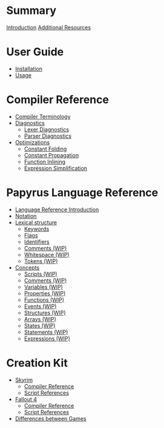 # Summary

[Introduction](./introduction.md)
[Additional Resources](./Additional_Resources.md)

# User Guide

- [Installation]()
- [Usage]()

# Compiler Reference

- [Compiler Terminology](./Compiler_Reference/Compiler_Terminology.md)
- [Diagnostics](./Compiler_Reference/Diagnostics/index.md)
    - [Lexer Diagnostics](./Compiler_Reference/Diagnostics/Lexer_Diagnostics.md)
    - [Parser Diagnostics](./Compiler_Reference/Diagnostics/Parser_Diagnostics.md)
- [Optimizations](./Compiler_Reference/Optimizations/index.md)
    - [Constant Folding](./Compiler_Reference/Optimizations/Constant_Folding.md)
    - [Constant Propagation](./Compiler_Reference/Optimizations/Constant_Propagation.md)
    - [Function Inlining](./Compiler_Reference/Optimizations/Function_Inlining.md)
    - [Expression Simplification](./Compiler_Reference/Optimizations/Expression_Simplification.md)

# Papyrus Language Reference

- [Language Reference Introduction](./Papyrus_Language_Reference/index.md)
- [Notation](./Papyrus_Language_Reference/Notation.md)
- [Lexical structure](./Papyrus_Language_Reference/Lexial_structure/index.md)
    - [Keywords](./Papyrus_Language_Reference/Lexial_structure/Keywords.md)
    - [Flags](./Papyrus_Language_Reference/Lexial_structure/Flags.md)
    - [Identifiers](./Papyrus_Language_Reference/Lexial_structure/Identifiers.md)
    - [Comments (WIP)](./Papyrus_Language_Reference/Lexial_structure/Comments.md)
    - [Whitespace (WIP)](./Papyrus_Language_Reference/Lexial_structure/Whitespace.md)
    - [Tokens (WIP)](./Papyrus_Language_Reference/Lexial_structure/Tokens.md)
- [Concepts](./Papyrus_Language_Reference/Concepts/index.md)
    - [Scripts (WIP)](./Papyrus_Language_Reference/Concepts/Scripts.md)
    - [Comments (WIP)](./Papyrus_Language_Reference/Concepts/Comments.md)
    - [Variables (WIP)](./Papyrus_Language_Reference/Concepts/Variables.md)
    - [Properties (WIP)](./Papyrus_Language_Reference/Concepts/Properties.md)
    - [Functions (WIP)](./Papyrus_Language_Reference/Concepts/Functions.md)
    - [Events (WIP)](./Papyrus_Language_Reference/Concepts/Events.md)
    - [Structures (WIP)](./Papyrus_Language_Reference/Concepts/Structures.md)
    - [Arrays (WIP)](./Papyrus_Language_Reference/Concepts/Arrays.md)
    - [States (WIP)](./Papyrus_Language_Reference/Concepts/States.md)
    - [Statements (WIP)](./Papyrus_Language_Reference/Concepts/Statements.md)
    - [Expressions (WIP)](./Papyrus_Language_Reference/Concepts/Expressions.md)

# Creation Kit

- [Skyrim]()
    - [Compiler Reference]()
    - [Script References]()
- [Fallout 4]()
    - [Compiler Reference]()
    - [Script References]()
- [Differences between Games]()
